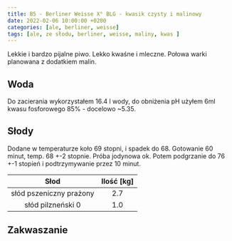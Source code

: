 ```yaml
---
title: B5 - Berliner Weisse X° BLG - kwasik czysty i malinowy
date: 2022-02-06 10:00:00 +0200
categories: [ale, berliner, weisse]
tags: [ale, ze słodu, berliner, weisse, maliny, kwas ]
---
```


Lekkie i bardzo pijalne piwo. Lekko kwaśne i mleczne. Połowa warki planowana z dodatkiem malin.

## Woda

Do zacierania wykorzystałem 16.4 l wody, do obniżenia pH użyłem 6ml kwasu fosforowego 85% - docelowo ~5.35.

## Słody

Dodane w temperaturze koło 69 stopni, i spadek do 68. Gotowanie 60 minut, temp. 68 +-2 stopnie. Próba jodynowa ok. Potem podgrzanie do 76 +-1 stopień i podtrzymywanie przez 10 minut.


|  Słod  	| Ilość [kg] 	|
|:--------:	|:---------: |
|  słód pszeniczny prażony	|     2.7    	| 
|  słód pilzneński 0  	|     1.0    	| 

## Zakwaszanie

<!-- ## Chmielenie

|  Chmiel  	| Ilość [g] 	| Czas do końca [min] 	|
|:--------:	|:---------:	|:-------------------:	|
|  EL DORADO  	|     40    	|          30         	| -->


<!-- ## Drożdże

Drożdże US-05 rehydratowane, dodane do 120ml wody 24°C.


## Fermentacja

* 0 dni
  - 1.069 OG
  - temp ok. 19.5 stopni
* 18 dni
  * chmiel na zimo:
    * 100 g CITRA
    * 60 g EL DORADO
* 22 dni
  * 1.017 FG

## Refermentacja

* 94g cukru w 500 ml

## Podsumowanie

| Warka                          	| B4              	|
|--------------------------------	|-------------------	|
| Data butelkowania              	| 22.01.2022    	|
| Ekstrakt początkowy            	| 16.8° BLG (1.017) 	|
| VOL                            	| 6.83%             	|
| HOP RATE                       	| 9.0 g/L           	|
| Szacowana kaloryczność (500ml) 	| 322 kcal          	| -->


<!-- ## Degustacja

![piwko](/assets/posts/09-2021/efekt.webp){: width="400"}

| Cecha            	| Opis 	|
|------------------	|------	|
| Aromat           	| drożdże, wędzonka	|
| Wygląd           	| słomkowe, brak piany	|
| Smak             	| wodniste, posmak wędzonki	|
| Goryczka         	| brak	|
| Uczucie w ustach 	| jest ok	|
| Ogólne wrażenie  	| 1.5/5	|
| Uwagi             | filtrowanie się udało, zacieranie nie, z czasem się ułożyło | -->
